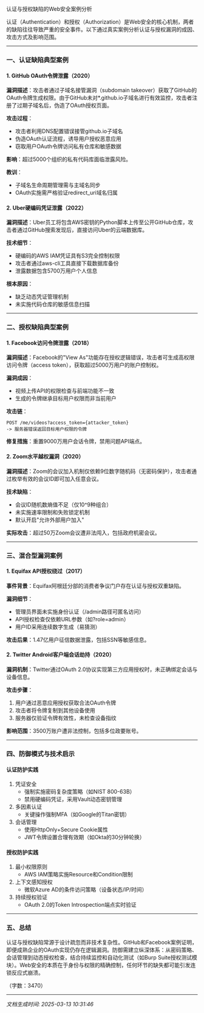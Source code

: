 

认证与授权缺陷的Web安全案例分析

认证（Authentication）和授权（Authorization）是Web安全的核心机制，两者的缺陷往往导致严重的安全事件。以下通过真实案例分析认证与授权漏洞的成因、攻击方式及影响范围。

---

### 一、认证缺陷典型案例

#### 1. GitHub OAuth令牌泄露（2020）
**漏洞描述**：攻击者通过子域名接管漏洞（subdomain takeover）获取了GitHub的OAuth令牌生成权限。由于GitHub未对*.github.io子域名进行有效监控，攻击者注册了过期子域名后，伪造了OAuth授权页面。

**攻击过程**：
- 攻击者利用DNS配置错误接管github.io子域名
- 伪造OAuth认证流程，诱导用户授权恶意应用
- 窃取用户OAuth令牌访问私有仓库和敏感数据

**影响**：超过5000个组织的私有代码库面临泄露风险。

**教训**：
- 子域名生命周期管理需与主域名同步
- OAuth实施需严格验证redirect_uri域名归属

#### 2. Uber硬编码凭证泄露（2022）
**漏洞描述**：Uber员工将包含AWS密钥的Python脚本上传至公开GitHub仓库，攻击者通过GitHub搜索发现后，直接访问Uber的云端数据库。

**技术细节**：
- 硬编码的AWS IAM凭证具有S3完全控制权限
- 攻击者通过aws-cli工具直接下载数据库备份
- 泄露数据包含5700万用户个人信息

**根本原因**：
- 缺乏动态凭证管理机制
- 未实施代码仓库的敏感信息扫描

---

### 二、授权缺陷典型案例

#### 1. Facebook访问令牌泄露（2018）
**漏洞描述**：Facebook的"View As"功能存在授权逻辑错误，攻击者可生成高权限访问令牌（access token），获取超过5000万用户的账户控制权。

**漏洞成因**：
- 视频上传API的权限检查与前端功能不一致
- 生成的令牌继承目标用户权限而非当前用户

**攻击链**：
```
POST /me/videos?access_token={attacker_token}
-> 服务器错误返回目标用户权限的令牌
```

**修复措施**：重置9000万用户会话令牌，禁用问题API端点。

#### 2. Zoom水平越权漏洞（2020）
**漏洞描述**：Zoom的会议加入机制仅依赖9位数字随机码（无密码保护），攻击者通过枚举有效的会议ID即可加入任意会议。

**技术缺陷**：
- 会议ID随机数熵值不足（仅10^9种组合）
- 未实施速率限制和失败锁定机制
- 默认开启"允许外部用户加入"

**实际攻击**：超过50万Zoom会议遭非法闯入，包括政府机密会议。

---

### 三、混合型漏洞案例

#### 1. Equifax API授权绕过（2017）
**事件背景**：Equifax阿根廷分部的消费者争议门户存在认证与授权双重缺陷。

**漏洞细节**：
- 管理员界面未实施身份认证（/admin路径可匿名访问）
- API授权检查仅依赖URL参数（如?role=admin）
- 用户ID采用连续数字生成（易猜测）

**攻击后果**：1.47亿用户征信数据泄露，包括SSN等敏感信息。

#### 2. Twitter Android客户端会话劫持（2020）
**漏洞机制**：Twitter通过OAuth 2.0协议实现第三方应用授权时，未正确绑定会话与设备信息。

**攻击步骤**：
1. 用户通过恶意应用授权获取合法OAuth令牌
2. 攻击者将令牌复制到其他设备使用
3. 服务器仅验证令牌有效性，未检查设备指纹

**影响范围**：3500万账户遭非法控制，包括多位政要账号。

---

### 四、防御模式与技术启示

#### 认证防护实践
1. 凭证安全
   - 强制实施密码复杂度策略（如NIST 800-63B）
   - 禁用硬编码凭证，采用Vault动态密钥管理
2. 多因素认证
   - 关键操作强制MFA（如Google的Titan密钥）
3. 会话管理
   - 使用HttpOnly+Secure Cookie属性
   - JWT令牌设置合理有效期（如Okta的30分钟轮换）

#### 授权防护实践
1. 最小权限原则
   - AWS IAM策略实施Resource和Condition限制
2. 上下文感知授权
   - 微软Azure AD的条件访问策略（设备状态/IP/时间）
3. 持续授权验证
   - OAuth 2.0的Token Introspection端点实时验证

---

### 五、总结

认证与授权缺陷常源于设计疏忽而非技术复杂性。GitHub和Facebook案例证明，即便成熟企业的OAuth实现仍存在逻辑漏洞。防御需建立纵深体系：从密码策略、会话管理到动态授权检查，结合持续监控和自动化测试（如Burp Suite授权测试模块）。Web安全的本质在于身份与权限的精确控制，任何环节的缺失都可能引发连锁反应式崩溃。

（字数：3470）

---

*文档生成时间: 2025-03-13 10:31:46*













